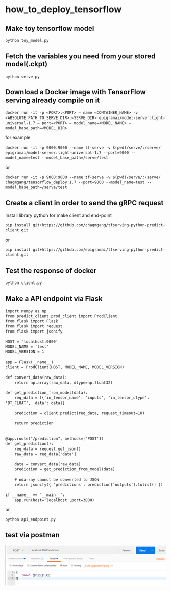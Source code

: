 # how_to_deploy_tensorflow


## Make toy tensorflow model

```
python toy_model.py
```

## Fetch the variables you need from your stored model(.ckpt)

```
python serve.py
```

## Download a Docker image with TensorFlow serving already compile on it

```
docker run -it -p <PORT>:<PORT> — name <CONTAINER_NAME> -v <ABSOLUTE_PATH_TO_SERVE_DIR>:<SERVE_DIR> epigramai/model-server:light-universal-1.7 — port=<PORT> — model_name=<MODEL_NAME> — model_base_path=<MODEL_DIR>
```

for example


```
docker run -it -p 9000:9000 --name tf-serve -v $(pwd)/serve/:/serve/ epigramai/model-server:light-universal-1.7 --port=9000 --model_name=test --model_base_path=/serve/test
```

or

```
docker run -it -p 9000:9000 --name tf-serve -v $(pwd)/serve/:/serve/ chagmgang/tensorflow_deploy:1.7 --port=9000 --model_name=test --model_base_path=/serve/test
```

## Create a client in order to send the gRPC request

Install library python for make client and end-point

```
pip install git+https://github.com/chagmgang/tfserving-python-predict-client.git
```

or

```
pip install git+https://github.com/epigramai/tfserving-python-predict-client.git
```
## Test the response of docker

```
python client.py
```

## Make a API endpoint via Flask

```
import numpy as np
from predict_client.prod_client import ProdClient
from flask import Flask
from flask import request
from flask import jsonify

HOST = 'localhost:9000'
MODEL_NAME = 'test'
MODEL_VERSION = 1

app = Flask(__name__)
client = ProdClient(HOST, MODEL_NAME, MODEL_VERSION)

def convert_data(raw_data):
    return np.array(raw_data, dtype=np.float32)

def get_prediction_from_model(data):
    req_data = [{'in_tensor_name': 'inputs', 'in_tensor_dtype': 'DT_FLOAT', 'data': data}]

    prediction = client.predict(req_data, request_timeout=10)

    return prediction


@app.route("/prediction", methods=['POST'])
def get_prediction():
    req_data = request.get_json()
    raw_data = req_data['data']

    data = convert_data(raw_data)
    prediction = get_prediction_from_model(data)

    # ndarray cannot be converted to JSON
    return jsonify({ 'predictions': prediction['outputs'].tolist() })

if __name__ == '__main__':
    app.run(host='localhost',port=3000)
```
or
```
python api_endpoint.py
```

## test via postman
![image](./mnist_deploy/src/1_OxCFwpBMGspD_AwEuaZwxQ.png)
